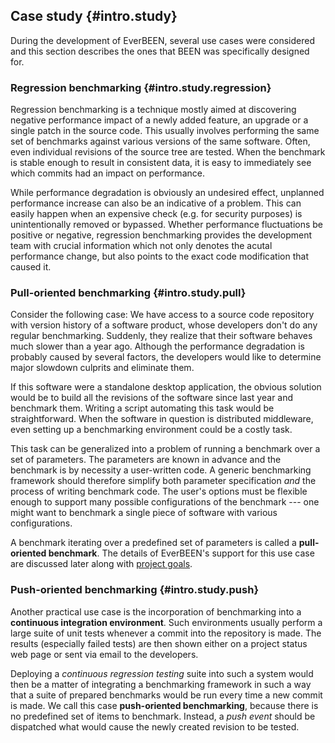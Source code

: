 ## Case study {#intro.study}

During the development of EverBEEN, several use cases were considered and this section describes the ones that BEEN was specifically designed for.

### Regression benchmarking {#intro.study.regression}

Regression benchmarking is a technique mostly aimed at discovering negative performance impact of a newly added feature, an upgrade or a single patch in the source code. This usually involves performing the same set of benchmarks against various versions of the same software. Often, even individual revisions of the source tree are tested. When the benchmark is stable enough to result in consistent data, it is easy to immediately see which commits had an impact on performance.

While performance degradation is obviously an undesired effect, unplanned performance increase can also be an indicative of a problem. This can easily happen when an expensive check (e.g. for security purposes) is unintentionally removed or bypassed. Whether performance fluctuations be positive or negative, regression benchmarking provides the development team with crucial information which not only denotes the acutal performance change, but also points to the exact code modification that caused it.

### Pull-oriented benchmarking {#intro.study.pull}

Consider the following case: We have access to a source code repository with version history of a software product, whose developers don't do any regular benchmarking. Suddenly, they realize that their software behaves much slower than a year ago. Although the performance degradation is probably caused by several factors, the developers would like to determine major slowdown culprits and eliminate them.

If this software were a standalone desktop application, the obvious solution would be to build all the revisions of the software since last year and benchmark them. Writing a script automating this task would be straightforward. When the software in question is distributed middleware, even setting up a benchmarking environment could be a costly task.

This task can be generalized into a problem of running a benchmark over a set of parameters. The parameters are known in advance and the benchmark is by necessity a user-written code. A generic benchmarking framework should therefore simplify both parameter specification *and* the process of writing benchmark code. The user's options must be flexible enough to support many possible configurations of the benchmark --- one might want to benchmark a single piece of software with various configurations.

A benchmark iterating over a predefined set of parameters is called a **pull-oriented benchmark**. The details of EverBEEN's support for this use case are discussed later along with [project goals](#user.poutput.regression).

### Push-oriented benchmarking {#intro.study.push}

Another practical use case is the incorporation of benchmarking into a **continuous integration environment**. Such environments usually perform a large suite of unit tests whenever a commit into the repository is made. The results (especially failed tests) are then shown either on a project status web page or sent via email to the developers.

Deploying a *continuous regression testing* suite into such a system would then be a matter of integrating a benchmarking framework in such a way that a suite of prepared benchmarks would be run every time a new commit is made. We call this case **push-oriented benchmarking**, because there is no predefined set of items to benchmark. Instead, a *push event* should be dispatched what would cause the newly created revision to be tested.
